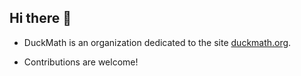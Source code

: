 ## Hi there 👋

- DuckMath is an organization dedicated to the site [duckmath.org](https://duckmath.org).

- Contributions are welcome!
